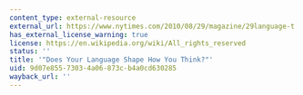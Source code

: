 ```yaml
---
content_type: external-resource
external_url: https://www.nytimes.com/2010/08/29/magazine/29language-t.html
has_external_license_warning: true
license: https://en.wikipedia.org/wiki/All_rights_reserved
status: ''
title: '"Does Your Language Shape How You Think?"'
uid: 9d07e855-7303-4a06-873c-b4a0cd630285
wayback_url: ''
---
```

